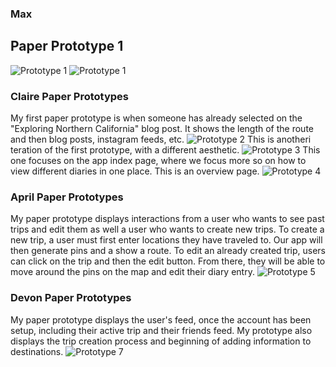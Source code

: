 ### Max
## Paper Prototype 1
![Prototype 1](/images/max-papermodel.jpg)
![Prototype 1](/images/max-papermodel2.jpg)


### Claire Paper Prototypes
My first paper prototype is when someone has already selected on the "Exploring Northern California" blog post. It shows the length of the route and then blog posts, instagram feeds, etc. 
![Prototype 2](/images/claire-paperprototype1.jpg)
This is anotheri teration of the first prototype, with a different aesthetic.
![Prototype 3](/images/claire-paperprototype2.jpg)
This one focuses on the app index page, where we focus more so on how to view different diaries in one place. This is an overview page.
![Prototype 4](/images/claire-paperprototype3.JPG)

### April Paper Prototypes
My paper prototype displays interactions from a user who wants to see past trips and edit them as well a user who wants to create new trips. To create a new trip, a user must first enter locations they have traveled to. Our app will then generate pins and a show a route. To edit an already created trip, users can click on the trip and then the edit button. From there, they will be able to move around the pins on the map and edit their diary entry.
![Prototype 5](/images/April-paperprototype.jpg)

### Devon Paper Prototypes
My paper prototype displays the user's feed, once the account has been setup, including their active trip and their friends feed.  My prototype also displays the trip creation process and beginning of adding information to destinations.
![Prototype 7](/images/devon-paperprototype.jpg)

